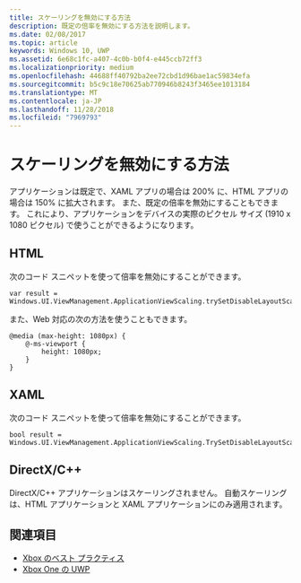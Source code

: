 ```yaml
---
title: スケーリングを無効にする方法
description: 既定の倍率を無効にする方法を説明します。
ms.date: 02/08/2017
ms.topic: article
keywords: Windows 10, UWP
ms.assetid: 6e68c1fc-a407-4c0b-b0f4-e445ccb72ff3
ms.localizationpriority: medium
ms.openlocfilehash: 44688ff40792ba2ee72cbd1d96bae1ac59834efa
ms.sourcegitcommit: b5c9c18e70625ab770946b8243f3465ee1013184
ms.translationtype: MT
ms.contentlocale: ja-JP
ms.lasthandoff: 11/28/2018
ms.locfileid: "7969793"
---
```

# <a name="how-to-turn-off-scaling"></a>スケーリングを無効にする方法   
アプリケーションは既定で、XAML アプリの場合は 200% に、HTML アプリの場合は 150% に拡大されます。 また、既定の倍率を無効にすることもできます。 これにより、アプリケーションをデバイスの実際のピクセル サイズ (1910 x 1080 ピクセル) で使うことができるようになります。   
   
## <a name="html"></a>HTML   
次のコード スニペットを使って倍率を無効にすることができます。 
   
```
var result = Windows.UI.ViewManagement.ApplicationViewScaling.trySetDisableLayoutScaling(true);
```

また、Web 対応の次の方法を使うこともできます。   

```   
@media (max-height: 1080px) {   
    @-ms-viewport {   
        height: 1080px;   
    }   
}   
```

## <a name="xaml"></a>XAML
次のコード スニペットを使って倍率を無効にすることができます。   
   
```
bool result = Windows.UI.ViewManagement.ApplicationViewScaling.TrySetDisableLayoutScaling(true);
```
   
## <a name="directxc"></a>DirectX/C++   
DirectX/C++ アプリケーションはスケーリングされません。 自動スケーリングは、HTML アプリケーションと XAML アプリケーションにのみ適用されます。  

## <a name="see-also"></a>関連項目
- [Xbox のベスト プラクティス](tailoring-for-xbox.md)
- [Xbox One の UWP](index.md)
